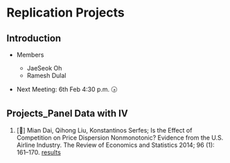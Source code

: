 # Replication Projects
## Introduction
* Members
  - JaeSeok Oh
  - Ramesh Dulal

* Next Meeting: 6th Feb 4:30 p.m. 🕟

## Projects_Panel Data with IV
1. [🏃] Mian Dai, Qihong Liu, Konstantinos Serfes; Is the Effect of Competition on Price Dispersion Nonmonotonic? Evidence from the U.S. Airline Industry. The Review of Economics and Statistics 2014; 96 (1): 161–170. [results](https://github.com/JaeSeok1218/Replications/tree/main/PanalData_withIV/MianDaietal(2014)) 

